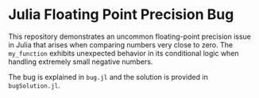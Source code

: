 # Julia Floating Point Precision Bug
This repository demonstrates an uncommon floating-point precision issue in Julia that arises when comparing numbers very close to zero.  The `my_function` exhibits unexpected behavior in its conditional logic when handling extremely small negative numbers.

The bug is explained in `bug.jl` and the solution is provided in `bugSolution.jl`.